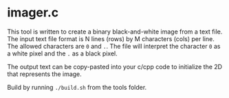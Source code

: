 # imager.c

This tool is written to create a binary black-and-white image from a text file. The input text file format is N lines (rows) by M characters (cols) per line. The allowed characters are `0` and `.`. The file will interpret the character `0` as a white pixel and the `.` as a black pixel.

The output text can be copy-pasted into your c/cpp code to initialize the 2D that represents the image.

Build by running `./build.sh` from the tools folder.
